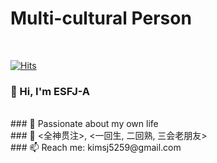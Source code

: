 # Multi-cultural Person
</br>

[![Hits](https://hits.seeyoufarm.com/api/count/incr/badge.svg?url=https%3A%2F%2Fgithub.com%2Fkimsj5259&count_bg=%2379C83D&title_bg=%23555555&icon=&icon_color=%23E7E7E7&title=hits&edge_flat=false)](https://hits.seeyoufarm.com)
</br>
### 👋 Hi, I'm ESFJ-A
</br>
### 🔭 Passionate about my own life
</br>
### 🌱 <全神贯注>, <一回生, 二回熟, 三会老朋友>
</br>
### 📫 Reach me: kimsj5259@gmail.com



<!-- 
- 🔭 I’m currently working on Bootcamp.
- 🌱 I’m currently learning python based on django framework to build backend server.
- 👯 I’m looking to collaborate on existed business with programming skills.
- 🤔 I’m looking for help with any kinds of business that needs coding ability.
- 💬 Feel free to ask me about personal background & programming skills.
- 📫 How to reach me: kimsj5259@gmail.com
-->



